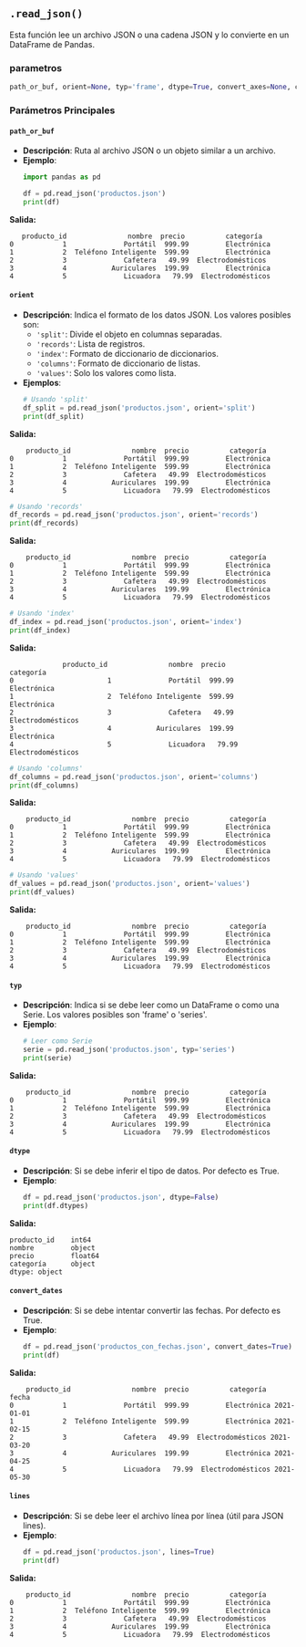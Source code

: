 ## `.read_json()`

Esta función lee un archivo JSON o una cadena JSON y lo convierte en un DataFrame de Pandas.

### parametros
```python
path_or_buf, orient=None, typ='frame', dtype=True, convert_axes=None, convert_dates=True, keep_default_dates=True, numpy=False, precise_float=False, date_unit=None, encoding=None, lines=False, chunksize=None, compression='infer'
```

### Parámetros Principales

#### `path_or_buf`
- **Descripción**: Ruta al archivo JSON o un objeto similar a un archivo.
- **Ejemplo**: 
  ```python
  import pandas as pd

  df = pd.read_json('productos.json')
  print(df)
  ```

**Salida:**
```plaintext
   producto_id               nombre  precio          categoría
0            1              Portátil  999.99         Electrónica
1            2  Teléfono Inteligente  599.99         Electrónica
2            3              Cafetera   49.99  Electrodomésticos
3            4           Auriculares  199.99         Electrónica
4            5              Licuadora   79.99  Electrodomésticos
  ```

#### `orient`
- **Descripción**: Indica el formato de los datos JSON. Los valores posibles son:
  - `'split'`: Divide el objeto en columnas separadas.
  - `'records'`: Lista de registros.
  - `'index'`: Formato de diccionario de diccionarios.
  - `'columns'`: Formato de diccionario de listas.
  - `'values'`: Solo los valores como lista.
- **Ejemplos**: 
  ```python
  # Usando 'split'
  df_split = pd.read_json('productos.json', orient='split')
  print(df_split)
  ```

**Salida:**
```plaintext
    producto_id               nombre  precio          categoría
0            1              Portátil  999.99         Electrónica
1            2  Teléfono Inteligente  599.99         Electrónica
2            3              Cafetera   49.99  Electrodomésticos
3            4           Auriculares  199.99         Electrónica
4            5              Licuadora   79.99  Electrodomésticos
```

  ```python
  # Usando 'records'
  df_records = pd.read_json('productos.json', orient='records')
  print(df_records)
  ```

**Salida:**
```plaintext
    producto_id               nombre  precio          categoría
0            1              Portátil  999.99         Electrónica
1            2  Teléfono Inteligente  599.99         Electrónica
2            3              Cafetera   49.99  Electrodomésticos
3            4           Auriculares  199.99         Electrónica
4            5              Licuadora   79.99  Electrodomésticos
```

  ```python
  # Usando 'index'
  df_index = pd.read_json('productos.json', orient='index')
  print(df_index)
  ```

**Salida:**
```plaintext
             producto_id               nombre  precio          categoría
0                       1              Portátil  999.99         Electrónica
1                       2  Teléfono Inteligente  599.99         Electrónica
2                       3              Cafetera   49.99  Electrodomésticos
3                       4           Auriculares  199.99         Electrónica
4                       5              Licuadora   79.99  Electrodomésticos
```

  ```python
  # Usando 'columns'
  df_columns = pd.read_json('productos.json', orient='columns')
  print(df_columns)
  ```

**Salida:**
```plaintext
    producto_id               nombre  precio          categoría
0            1              Portátil  999.99         Electrónica
1            2  Teléfono Inteligente  599.99         Electrónica
2            3              Cafetera   49.99  Electrodomésticos
3            4           Auriculares  199.99         Electrónica
4            5              Licuadora   79.99  Electrodomésticos
```

  ```python
  # Usando 'values'
  df_values = pd.read_json('productos.json', orient='values')
  print(df_values)
  ```

**Salida:**
```plaintext
    producto_id               nombre  precio          categoría
0            1              Portátil  999.99         Electrónica
1            2  Teléfono Inteligente  599.99         Electrónica
2            3              Cafetera   49.99  Electrodomésticos
3            4           Auriculares  199.99         Electrónica
4            5              Licuadora   79.99  Electrodomésticos
```

#### `typ`
- **Descripción**: Indica si se debe leer como un DataFrame o como una Serie. Los valores posibles son 'frame' o 'series'.
- **Ejemplo**: 
  ```python
  # Leer como Serie
  serie = pd.read_json('productos.json', typ='series')
  print(serie)
  ```

**Salida:**
```plaintext
    producto_id               nombre  precio          categoría
0            1              Portátil  999.99         Electrónica
1            2  Teléfono Inteligente  599.99         Electrónica
2            3              Cafetera   49.99  Electrodomésticos
3            4           Auriculares  199.99         Electrónica
4            5              Licuadora   79.99  Electrodomésticos
```

#### `dtype`
- **Descripción**: Si se debe inferir el tipo de datos. Por defecto es True.
- **Ejemplo**: 
  ```python
  df = pd.read_json('productos.json', dtype=False)
  print(df.dtypes)
  ```

**Salida:**
```plaintext
producto_id    int64
nombre         object
precio         float64
categoría      object
dtype: object
```

#### `convert_dates`
- **Descripción**: Si se debe intentar convertir las fechas. Por defecto es True.
- **Ejemplo**: 
  ```python
  df = pd.read_json('productos_con_fechas.json', convert_dates=True)
  print(df)
  ```

**Salida:**
```plaintext
    producto_id               nombre  precio          categoría      fecha
0            1              Portátil  999.99         Electrónica 2021-01-01
1            2  Teléfono Inteligente  599.99         Electrónica 2021-02-15
2            3              Cafetera   49.99  Electrodomésticos 2021-03-20
3            4           Auriculares  199.99         Electrónica 2021-04-25
4            5              Licuadora   79.99  Electrodomésticos 2021-05-30
```

#### `lines`
- **Descripción**: Si se debe leer el archivo línea por línea (útil para JSON lines).
- **Ejemplo**: 
  ```python
  df = pd.read_json('productos.json', lines=True)
  print(df)
  ```

**Salida:**
```plaintext
    producto_id               nombre  precio          categoría
0            1              Portátil  999.99         Electrónica
1            2  Teléfono Inteligente  599.99         Electrónica
2            3              Cafetera   49.99  Electrodomésticos
3            4           Auriculares  199.99         Electrónica
4            5              Licuadora   79.99  Electrodomésticos
```
